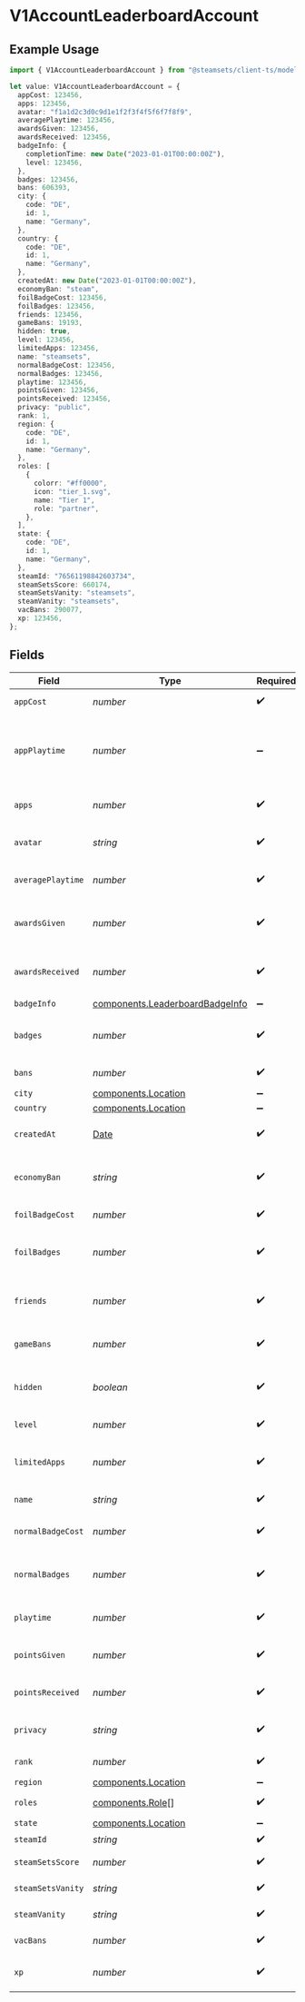 # V1AccountLeaderboardAccount

## Example Usage

```typescript
import { V1AccountLeaderboardAccount } from "@steamsets/client-ts/models/components";

let value: V1AccountLeaderboardAccount = {
  appCost: 123456,
  apps: 123456,
  avatar: "f1a1d2c3d0c9d1e1f2f3f4f5f6f7f8f9",
  averagePlaytime: 123456,
  awardsGiven: 123456,
  awardsReceived: 123456,
  badgeInfo: {
    completionTime: new Date("2023-01-01T00:00:00Z"),
    level: 123456,
  },
  badges: 123456,
  bans: 606393,
  city: {
    code: "DE",
    id: 1,
    name: "Germany",
  },
  country: {
    code: "DE",
    id: 1,
    name: "Germany",
  },
  createdAt: new Date("2023-01-01T00:00:00Z"),
  economyBan: "steam",
  foilBadgeCost: 123456,
  foilBadges: 123456,
  friends: 123456,
  gameBans: 19193,
  hidden: true,
  level: 123456,
  limitedApps: 123456,
  name: "steamsets",
  normalBadgeCost: 123456,
  normalBadges: 123456,
  playtime: 123456,
  pointsGiven: 123456,
  pointsReceived: 123456,
  privacy: "public",
  rank: 1,
  region: {
    code: "DE",
    id: 1,
    name: "Germany",
  },
  roles: [
    {
      colorr: "#ff0000",
      icon: "tier_1.svg",
      name: "Tier 1",
      role: "partner",
    },
  ],
  state: {
    code: "DE",
    id: 1,
    name: "Germany",
  },
  steamId: "76561198842603734",
  steamSetsScore: 660174,
  steamSetsVanity: "steamsets",
  steamVanity: "steamsets",
  vacBans: 290077,
  xp: 123456,
};
```

## Fields

| Field                                                                                         | Type                                                                                          | Required                                                                                      | Description                                                                                   | Example                                                                                       |
| --------------------------------------------------------------------------------------------- | --------------------------------------------------------------------------------------------- | --------------------------------------------------------------------------------------------- | --------------------------------------------------------------------------------------------- | --------------------------------------------------------------------------------------------- |
| `appCost`                                                                                     | *number*                                                                                      | :heavy_check_mark:                                                                            | The cost of an app                                                                            | 123456                                                                                        |
| `appPlaytime`                                                                                 | *number*                                                                                      | :heavy_minus_sign:                                                                            | The playtime of the account, incase of an app leaderboard                                     |                                                                                               |
| `apps`                                                                                        | *number*                                                                                      | :heavy_check_mark:                                                                            | The number of apps the account has                                                            | 123456                                                                                        |
| `avatar`                                                                                      | *string*                                                                                      | :heavy_check_mark:                                                                            | The avatar hash of the account                                                                | f1a1d2c3d0c9d1e1f2f3f4f5f6f7f8f9                                                              |
| `averagePlaytime`                                                                             | *number*                                                                                      | :heavy_check_mark:                                                                            | The average playtime of the account                                                           | 123456                                                                                        |
| `awardsGiven`                                                                                 | *number*                                                                                      | :heavy_check_mark:                                                                            | The number of awards the account has                                                          | 123456                                                                                        |
| `awardsReceived`                                                                              | *number*                                                                                      | :heavy_check_mark:                                                                            | The number of awards the account has                                                          | 123456                                                                                        |
| `badgeInfo`                                                                                   | [components.LeaderboardBadgeInfo](../../models/components/leaderboardbadgeinfo.md)            | :heavy_minus_sign:                                                                            | N/A                                                                                           |                                                                                               |
| `badges`                                                                                      | *number*                                                                                      | :heavy_check_mark:                                                                            | The number of badges the account has                                                          | 123456                                                                                        |
| `bans`                                                                                        | *number*                                                                                      | :heavy_check_mark:                                                                            | The number of bans                                                                            |                                                                                               |
| `city`                                                                                        | [components.Location](../../models/components/location.md)                                    | :heavy_minus_sign:                                                                            | N/A                                                                                           |                                                                                               |
| `country`                                                                                     | [components.Location](../../models/components/location.md)                                    | :heavy_minus_sign:                                                                            | N/A                                                                                           |                                                                                               |
| `createdAt`                                                                                   | [Date](https://developer.mozilla.org/en-US/docs/Web/JavaScript/Reference/Global_Objects/Date) | :heavy_check_mark:                                                                            | The time the account was created                                                              | 2023-01-01T00:00:00Z                                                                          |
| `economyBan`                                                                                  | *string*                                                                                      | :heavy_check_mark:                                                                            | The economy ban of the account                                                                | steam                                                                                         |
| `foilBadgeCost`                                                                               | *number*                                                                                      | :heavy_check_mark:                                                                            | The cost of a foil badge                                                                      | 123456                                                                                        |
| `foilBadges`                                                                                  | *number*                                                                                      | :heavy_check_mark:                                                                            | The number of foil badges the account has                                                     | 123456                                                                                        |
| `friends`                                                                                     | *number*                                                                                      | :heavy_check_mark:                                                                            | The number of friends the account has                                                         | 123456                                                                                        |
| `gameBans`                                                                                    | *number*                                                                                      | :heavy_check_mark:                                                                            | The number of game bans                                                                       |                                                                                               |
| `hidden`                                                                                      | *boolean*                                                                                     | :heavy_check_mark:                                                                            | Whether the account is hidden in the leaderboards                                             | true                                                                                          |
| `level`                                                                                       | *number*                                                                                      | :heavy_check_mark:                                                                            | The level of the account                                                                      | 123456                                                                                        |
| `limitedApps`                                                                                 | *number*                                                                                      | :heavy_check_mark:                                                                            | The number of limited apps the account has                                                    | 123456                                                                                        |
| `name`                                                                                        | *string*                                                                                      | :heavy_check_mark:                                                                            | The name of the account                                                                       | steamsets                                                                                     |
| `normalBadgeCost`                                                                             | *number*                                                                                      | :heavy_check_mark:                                                                            | The cost of a normal badge                                                                    | 123456                                                                                        |
| `normalBadges`                                                                                | *number*                                                                                      | :heavy_check_mark:                                                                            | The number of normal badges the account has                                                   | 123456                                                                                        |
| `playtime`                                                                                    | *number*                                                                                      | :heavy_check_mark:                                                                            | The playtime of the account                                                                   | 123456                                                                                        |
| `pointsGiven`                                                                                 | *number*                                                                                      | :heavy_check_mark:                                                                            | The number of points the account has                                                          | 123456                                                                                        |
| `pointsReceived`                                                                              | *number*                                                                                      | :heavy_check_mark:                                                                            | The number of points the account has                                                          | 123456                                                                                        |
| `privacy`                                                                                     | *string*                                                                                      | :heavy_check_mark:                                                                            | The privacy of the account                                                                    | public                                                                                        |
| `rank`                                                                                        | *number*                                                                                      | :heavy_check_mark:                                                                            | The rank of the account                                                                       | 1                                                                                             |
| `region`                                                                                      | [components.Location](../../models/components/location.md)                                    | :heavy_minus_sign:                                                                            | N/A                                                                                           |                                                                                               |
| `roles`                                                                                       | [components.Role](../../models/components/role.md)[]                                          | :heavy_check_mark:                                                                            | The roles of the account                                                                      |                                                                                               |
| `state`                                                                                       | [components.Location](../../models/components/location.md)                                    | :heavy_minus_sign:                                                                            | N/A                                                                                           |                                                                                               |
| `steamId`                                                                                     | *string*                                                                                      | :heavy_check_mark:                                                                            | The steam id                                                                                  | 76561198842603734                                                                             |
| `steamSetsScore`                                                                              | *number*                                                                                      | :heavy_check_mark:                                                                            | The steam sets score                                                                          |                                                                                               |
| `steamSetsVanity`                                                                             | *string*                                                                                      | :heavy_check_mark:                                                                            | The vanity of the account                                                                     | steamsets                                                                                     |
| `steamVanity`                                                                                 | *string*                                                                                      | :heavy_check_mark:                                                                            | The vanity of the account                                                                     | steamsets                                                                                     |
| `vacBans`                                                                                     | *number*                                                                                      | :heavy_check_mark:                                                                            | The number of vac bans                                                                        |                                                                                               |
| `xp`                                                                                          | *number*                                                                                      | :heavy_check_mark:                                                                            | The number of xp the account has                                                              | 123456                                                                                        |